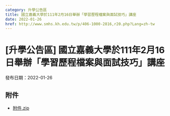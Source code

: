 ```yaml
---
category: 升學公告區
title: 國立嘉義大學於111年2月16日舉辦「學習歷程檔案與面試技巧」講座
date: 2022-01-26
href: http://www.smhs.kh.edu.tw/p/406-1000-2816,r20.php?Lang=zh-tw
---
```


# [升學公告區] 國立嘉義大學於111年2月16日舉辦「學習歷程檔案與面試技巧」講座

發布日期：2022-01-26

<div><div></div><div></div></div>

## 附件

- [附件.zip](https://www.smhs.kh.edu.tw/app/index.php?Action=downloadfile&file=WVhSMFlXTm9Mek12Y0hSaFh6STFNVGRmTXpnMU1qa3lNMTg0TURjME55NTZhWEE9&fname=DGGGROTSYWQO41XX50LKSWHGRK30OOLKDGUWTSKK4125MLVWKPROVTPOUSSSPKPO)
